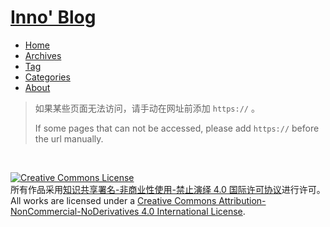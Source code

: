 <html>
<head>

</head>
<body>
<h1><a href="https://innofang.github.io/">Inno' Blog</a></h1> 

<ul>
<li><a href="https://innofang.github.io/">Home</a></li>
<li><a href="https://innofang.github.io/archives/">Archives</a></li>
<li><a href="https://innofang.github.io/tags/">Tag</a></li>
<li><a href="https://innofang.github.io/categories/">Categories</a></li>
<li><a href="https://innofang.github.io/about/">About</a></li>
</ul>

<blockquote>

如果某些页面无法访问，请手动在网址前添加 <code>https://</code> 。

If some pages that can not be accessed, please add <code>https://</code> before the url manually.

</blockquote>
 
<br/>

<a rel="license" href="http://creativecommons.org/licenses/by-nc-nd/4.0/"><img alt="Creative Commons License" style="border-width:0" src="https://i.creativecommons.org/l/by-nc-nd/4.0/88x31.png" /></a>
<br />所有作品采用<a rel="license" href="http://creativecommons.org/licenses/by-nc-nd/4.0/">知识共享署名-非商业性使用-禁止演绎 4.0 国际许可协议</a>进行许可。
<br />All works are licensed under a <a rel="license" href="http://creativecommons.org/licenses/by-nc-nd/4.0/">Creative Commons Attribution-NonCommercial-NoDerivatives 4.0 International License</a>.
</body>
</html>